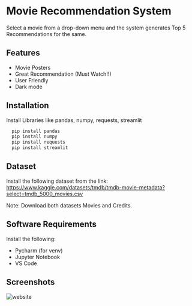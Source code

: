 
# Movie Recommendation System
Select a movie from a drop-down menu and the system generates Top 5 Recommendations for the same.


## Features

- Movie Posters
- Great Recommendation (Must Watch!!)
- User Friendly
- Dark mode

## Installation

Install Libraries like pandas, numpy, requests, streamlit 
```cmd
  pip install pandas
  pip install numpy
  pip install requests
  pip install streamlit
```

## Dataset
Install the following dataset from the link:
https://www.kaggle.com/datasets/tmdb/tmdb-movie-metadata?select=tmdb_5000_movies.csv

Note: Download both datasets Movies and Credits.

## Software Requirements

Install the following:
- Pycharm (for venv)
- Jupyter Notebook
- VS Code


## Screenshots

![website](https://user-images.githubusercontent.com/55439384/232134262-a13c9cd5-8f09-43d5-a86a-45bd269d4abe.jpg)

